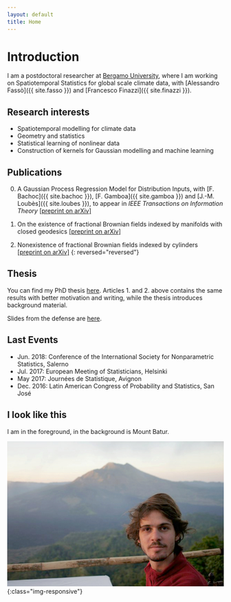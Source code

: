 ```yaml
---
layout: default
title: Home
---
```

# Introduction

I am a postdoctoral researcher at [Bergamo University](https://en.unibg.it/), where I am working on Spatiotemporal Statistics for global scale climate data, with [Alessandro Fassò]({{ site.fasso }}) and [Francesco Finazzi]({{ site.finazzi }}).

## Research interests

* Spatiotemporal modelling for climate data
* Geometry and statistics
* Statistical learning of nonlinear data
* Construction of kernels for Gaussian modelling and machine learning

## Publications

0. A Gaussian Process Regression Model for Distribution Inputs, with [F. Bachoc]({{ site.bachoc }}), [F. Gamboa]({{ site.gamboa }}) and [J.-M. Loubès]({{ site.loubes }}), to appear in _IEEE Transactions on Information Theory_ [[preprint on arXiv]](https://arxiv.org/pdf/1701.09055.pdf)

0. On the existence of fractional Brownian fields indexed by manifolds with closed geodesics [[preprint on arXiv]](https://arxiv.org/pdf/1612.05984.pdf)

0. Nonexistence of fractional Brownian fields indexed by cylinders [[preprint on arXiv]](https://arxiv.org/pdf/1612.05983.pdf)
{: reversed="reversed"}

## Thesis

You can find my PhD thesis [here](http://thesesups.ups-tlse.fr/3658/). Articles 1. and 2. above contains the same results with better motivation and writing, while the thesis introduces background material.

Slides from the defense are [here](/assets/pdf/slides_Venet_PhD2016.pdf).

## Last Events

- Jun. 2018: Conference of the International Society for Nonparametric Statistics, Salerno
- Jul. 2017: European Meeting of Statisticians, Helsinki
- May 2017: Journées de Statistique, Avignon
- Dec. 2016: Latin American Congress of Probability and Statistics, San José

## I look like this

I am in the foreground, in the background is Mount Batur.

![I look like that](/assets/pictures/me.jpg){:class="img-responsive"}
